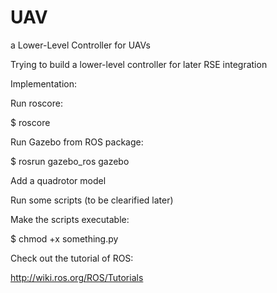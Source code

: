 # UAV
a Lower-Level Controller for UAVs

Trying to build a lower-level controller for later RSE integration


Implementation:

  Run roscore:
  
  $ roscore

  Run Gazebo from ROS package:
  
  $ rosrun gazebo_ros gazebo

  Add a quadrotor model
  
  Run some scripts (to be clearified later)
  
  
Make the scripts executable:

$ chmod +x something.py

Check out the tutorial of ROS:

http://wiki.ros.org/ROS/Tutorials
